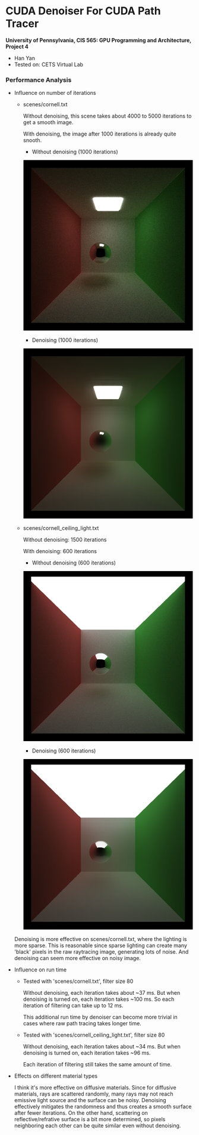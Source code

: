 CUDA Denoiser For CUDA Path Tracer
==================================

**University of Pennsylvania, CIS 565: GPU Programming and Architecture, Project 4**

* Han Yan
* Tested on: CETS Virtual Lab

### Performance Analysis

* Influence on number of iterations

  * scenes/cornell.txt
  
    Without denoising, this scene takes about 4000 to 5000 iterations to get a smooth image. 
    
    With denoising, the image after 1000 iterations is already quite snooth.
    
    * Without denoising (1000 iterations)
    
    ![](img/cornell.2020-10-18_20-59-08z.1009samp.png)
    
    * Denoising (1000 iterations)
    
    ![](img/cornell.2020-10-18_20-59-08z.1009samp_denoised.png)
    
  * scenes/cornell_ceiling_light.txt
  
    Without denoising: 1500 iterations
    
    With denoising: 600 iterations
    
    * Without denoising (600 iterations)
    
    ![](img/cornell.2020-10-18_21-12-10z.666samp.png)
    
    * Denoising (600 iterations)
    
    ![](img/cornell.2020-10-18_21-12-10z.666samp_denoised.png)
    
  Denoising is more effective on scenes/cornell.txt, where the lighting is more sparse. This is reasonable since sparse lighting can create many 'black' pixels in the raw raytracing image, generating lots of noise. And denoising can seem more effective on noisy image. 

* Influence on run time

  * Tested with 'scenes/cornell.txt', filter size 80
 
    Without denoising, each iteration takes about ~37 ms. But when denoising is turned on, each iteration takes ~100 ms.
    So each iteration of filtering can take up to 12 ms. 

    This additional run time by denoiser can become more trivial in cases where raw path tracing takes longer time. 

  * Tested with 'scenes/cornell_ceiling_light.txt', filter size 80
  
    Without denoising, each iteration takes about ~34 ms. But when denoising is turned on, each iteration takes ~96 ms.
    
    Each iteration of filtering still takes the same amount of time. 
    
* Effects on different material types

  I think it's more effective on diffusive materials. Since for diffusive materials, rays are scattered randomly, many rays may not reach emissive light source and the surface can be noisy. Denoising effectively mitigates the randomness and thus creates a smooth surface after fewer iterations. On the other hand, scattering on reflective/refrative surface is a bit more determined, so pixels neighboring each other can be quite similar even without denoising. 
  
